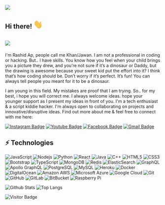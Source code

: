 <p align="left corner">
<a href="#"><img src="https://github-readme-stats.vercel.app/api?username=RashiKhanAp&theme=yeblu&show_icons=true)"></a>
</p>

<!--
**RashiKhanAp/rashikhanap** is a ✨ _special_ ✨ repository because its `README.md` (this file) appears on your GitHub profile.

Here are some ideas to get you started:

- 🔭 I’m currently working on ...
- 🌱 I’m currently learning ...
- 👯 I’m looking to collaborate on ...
- 🤔 I’m looking for help with ...
- 💬 Ask me about ...
- 📫 How to reach me: ...
- 😄 Pronouns: ...
- ⚡ Fun fact: ...
-->


## Hi there! <img src="https://raw.githubusercontent.com/RashidKhanAp/rashidkhanap/main/wave.gif" width="30px"> 
## <img src="https://github.com/user-attachments/assets/4da0de96-1f7b-4dba-aab5-da645d07a155" width="60px"> 

I'm Rashid Ap, people call me Khan/Jawan. I am not a professional in coding or hacking. But.. I have skills. You know how you feel when your child brings you a picture they drew, and you’re not sure if it’s a dinosaur or Daddy, but the drawing is awesome because your sweet kid put the effort into it? I think that’s how coding should be. Don’t worry if it’s perfect. It’s fun! You can always tell people you meant for it to be a dinosaur. 

I am young in this field. My mistakes are proof that I am trying. So.. for my best, i hope you will correct me. I always welcome ideas.
hope your younger support as I present my ideas in front of you. I'm a tech enthusiast & a script kiddie hacker.
I'm always open to collaborating on projects and innovative/disruptive ideas. Find out more about me & feel free to connect with me here:



[![Instagram Badge](https://img.shields.io/badge/-rashidkhanap-purple?style=flat-square&logo=instagram&logoColor=white&link=https://www.instagram.com/rashidkhanap/)](https://www.instagram.com/rashidkhanap)
[![Youtube Badge](https://img.shields.io/badge/-rashidkhanap-darkred?style=flat-square&logo=youtube&logoColor=white&link=https://www.youtube.com/channel/UCS40hlV5jz-yQfazRrTXcWA)](https://www.youtube.com/channel/UCS40hlV5jz-yQfazRrTXcWA)
[![Facebook Badge](https://img.shields.io/badge/-rashidkhanapfbp-blue?style=flat-square&logo=facebook&logoColor=white&link=https://www.facebook.com/rashidkhanapfbp/)](https://www.facebook.com/rashidkhanapfbp)
[![Gmail Badge](https://img.shields.io/badge/-rashidapjawan2017@gmail.com-c14438?style=flat-square&logo=Gmail&logoColor=white&link=mailto:rashidapjawan2017@gmail.com)](mailto:rashidapjawan2017@gmail.com)

## ⚡ Technologies

![JavaScript](https://img.shields.io/badge/-JavaScript-black?style=flat-square&logo=javascript)
![Nodejs](https://img.shields.io/badge/-Nodejs-black?style=flat-square&logo=Node.js)
![Python](https://img.shields.io/badge/-Python-black?style=flat-square&logo=Python)
![React](https://img.shields.io/badge/-React-black?style=flat-square&logo=react)
![Java](https://img.shields.io/badge/-java-E34A86?style=flat-square&logo=java)
![C++](https://img.shields.io/badge/-C++-00599C?style=flat-square&logo=c)
![HTML5](https://img.shields.io/badge/-HTML5-E34F26?style=flat-square&logo=html5&logoColor=white)
![CSS3](https://img.shields.io/badge/-CSS3-1572B6?style=flat-square&logo=css3)
![Bootstrap](https://img.shields.io/badge/-Bootstrap-563D7C?style=flat-square&logo=bootstrap)
![TypeScript](https://img.shields.io/badge/-TypeScript-007ACC?style=flat-square&logo=typescript)
![MongoDB](https://img.shields.io/badge/-MongoDB-black?style=flat-square&logo=mongodb)
![Redis](https://img.shields.io/badge/-Redis-black?style=flat-square&logo=Redis)
![ElasticSearch](https://img.shields.io/badge/-ElasticSearch-005571?style=flat-square&logo=elasticsearch)
![GraphQL](https://img.shields.io/badge/-GraphQL-E10098?style=flat-square&logo=graphql)
![Apollo GraphQL](https://img.shields.io/badge/-Apollo%20GraphQL-311C87?style=flat-square&logo=apollo-graphql)
![PostgreSQL](https://img.shields.io/badge/-PostgreSQL-336791?style=flat-square&logo=postgresql)
![MySQL](https://img.shields.io/badge/-MySQL-black?style=flat-square&logo=mysql)
![Heroku](https://img.shields.io/badge/-Heroku-430098?style=flat-square&logo=heroku)
![Docker](https://img.shields.io/badge/-Docker-black?style=flat-square&logo=docker)
![DigitalOcean](https://img.shields.io/badge/-Digital%20Ocean-darkblue?style=flat-square&logo=digitalocean)
![Amazon AWS](https://img.shields.io/badge/Amazon%20AWS-232F3E?style=flat-square&logo=amazon-aws)
![Microsoft Azure](https://img.shields.io/badge/Microsoft%20Azure-232F7E?style=flat-square&logo=microsoft-azure)
![Google Cloud](https://img.shields.io/badge/Google%20Cloud-black?style=flat-square&logo=google-cloud)
![Git](https://img.shields.io/badge/-Git-black?style=flat-square&logo=git)
![GitHub](https://img.shields.io/badge/-GitHub-181717?style=flat-square&logo=github)
![GitLab](https://img.shields.io/badge/-GitLab-FCA121?style=flat-square&logo=gitlab)
![BitBucket](https://img.shields.io/badge/-BitBucket-darkblue?style=flat-square&logo=bitbucket)
![Raspberry Pi](https://img.shields.io/badge/-Raspberry%20Pi-C51A4A?style=flat-square&logo=Raspberry-Pi)

![Github Stats](https://github-readme-stats.vercel.app/api?username=RashidKhanAp&count_public=true&show_icons=true&include_all_commits=true)
![Top Langs](https://github-readme-stats.vercel.app/api/top-langs/?username=RashidKhanAp&hide=TeX&layout=compact)

![Visitor Badge](https://visitor-badge.laobi.icu/badge?page_id=rashidkhanap)















